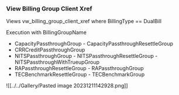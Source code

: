 ### View Billing Group Client Xref
Views
vw_billing_group_client_xref where BillingType == DualBill

Execution with BillingGroupName
 - CapacityPassthroughGroup - CapacityPassthroughResettleGroup
 - CRRCreditPassthroughGroup
 - NITSPassthroughGroup - NITSPassthroughResettleGroup - NITSPassthroughWithTrueupGroup
 - RAPassthroughResettleGroup - RAPassthroughGroup
 - TECBenchmarkResettleGroup - TECBenchmarkGroup
 

 ![[../../Gallery/Pasted image 20231211142928.png]]